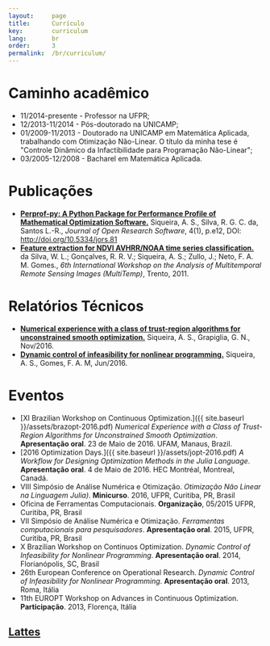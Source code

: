 ```yaml
---
layout:     page
title:      Currículo
key:        curriculum
lang:       br
order:      3
permalink:  /br/curriculum/
---
```


# Caminho acadêmico

  - 11/2014-presente - Professor na UFPR;
  - 12/2013-11/2014 - Pós-doutorado na UNICAMP;
  - 01/2009-11/2013 - Doutorado na UNICAMP em Matemática Aplicada,
  trabalhando com Otimização Não-Linear. O título da minha tese é
  "Controle Dinâmico da Infactibilidade para Programação Não-Linear";
  - 03/2005-12/2008 - Bacharel em Matemática Aplicada.

# Publicações

  - **[Perprof-py: A Python Package for Performance Profile of Mathematical
    Optimization Software.](http://doi.org/10.5334/jors.81)**
    Siqueira, A. S., Silva, R. G. C. da, Santos L.-R.,
    _Journal of Open Research Software_, 4(1), p.e12, DOI:
    http://doi.org/10.5334/jors.81
  - **[Feature extraction for NDVI AVHRR/NOAA time series
    classification.](http://dx.doi.org/10.1109/Multi-Temp.2011.6005091)**
    da Silva, W. L.; Gonçalves, R. R. V.; Siqueira, A. S.; Zullo, J.; Neto, F.
    A. M. Gomes.,
    _6th International Workshop on the Analysis of Multitemporal Remote Sensing
    Images (MultiTemp)_, Trento, 2011.

# Relatórios Técnicos

  - [**Numerical experience with a class of trust-region algorithms for
    unconstrained smooth
    optimization.**](http://www.optimization-online.org/DB_HTML/2016/11/5721.html)
    Siqueira, A. S., Grapiglia, G. N., Nov/2016.
  - [**Dynamic control of infeasibility for nonlinear
    programming.**](http://www.ime.unicamp.br/sites/default/files/rp11-16.pdf)
    Siqueira, A. S., Gomes, F. A. M, Jun/2016.

# Eventos

  - [XI Brazilian Workshop on Continuous Optimization.]({{ site.baseurl
    }}/assets/brazopt-2016.pdf)
    _Numerical Experience with a Class of Trust-Region Algorithms for
    Unconstrained Smooth Optimization_.
    **Apresentação oral**. 23 de Maio de 2016. UFAM, Manaus, Brazil.
  - [2016 Optimization Days.]({{ site.baseurl }}/assets/jopt-2016.pdf)
    _A Workflow for Designing Optimization Methods in the Julia Language_.
    **Apresentação oral**. 4 de Maio de 2016. HEC Montréal, Montreal, Canadá.
  - VIII Simpósio de Análise Numérica e Otimização.
    _Otimização Não Linear na Linguagem Julia)_.
    **Minicurso**. 2016, UFPR, Curitiba, PR, Brasil
  - Oficina de Ferramentas Computacionais. **Organização**, 05/2015
    UFPR, Curitiba, PR, Brasil
  - VII Simpósio de Análise Numérica e Otimização.
    _Ferramentas computacionais para pesquisadores_.
    **Apresentação oral**. 2015, UFPR, Curitiba, PR, Brasil
  - X Brazilian Workshop on Continuos Optimization.
    _Dynamic Control of Infeasibility for Nonlinear Programming_.
    **Apresentação oral**. 2014, Florianópolis, SC, Brasil
  - 26th European Conference on Operational Research.
    _Dynamic Control of Infeasibility for Nonlinear Programming_.
    **Apresentação oral**. 2013, Roma, Itália
  - 11th EUROPT Workshop on Advances in Continuous Optimization.
    **Participação**. 2013, Florença, Itália

## [Lattes](http://lattes.cnpq.br/2986958029448752)
